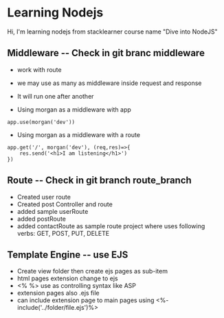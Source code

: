 # Learning Nodejs

Hi, I'm learning nodejs from stacklearner course name "Dive into NodeJS"


## Middleware -- Check in git branc middleware 
- work with route
- we may use as many as middleware inside request and response
- It will run one after another

- Using morgan as a middleware with app
```
app.use(morgan('dev'))
```

- Using morgan as a middleware with a route
```
app.get('/', morgan('dev'), (req,res)=>{
    res.send('<h1>I am listening</h1>')
})
```

## Route -- Check in git branch route_branch 
- Created user route
- Created post Controller and route
- added sample userRoute
- added postRoute
- added contactRoute as sample route project where uses following verbs: GET, POST, PUT, DELETE 

## Template Engine -- use EJS
- Create view folder then create ejs pages as sub-item
- html pages extension change to ejs
- <% %> use as controlling syntax like ASP
- extension pages also .ejs file
- can include extension page to main pages using <%- include('../folder/file.ejs')%>
